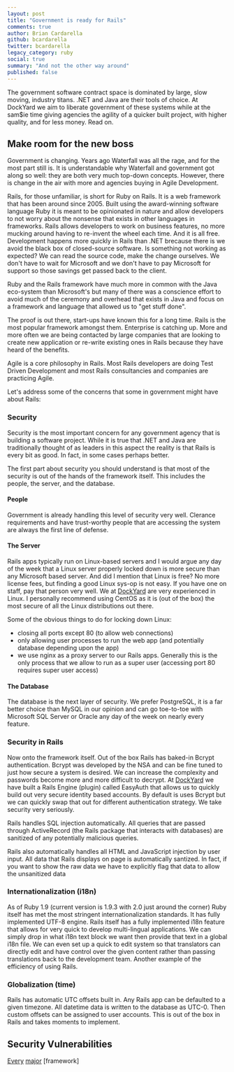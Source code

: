 ```yaml
---
layout: post
title: "Government is ready for Rails"
comments: true
author: Brian Cardarella
github: bcardarella
twitter: bcardarella
legacy_category: ruby
social: true
summary: "And not the other way around"
published: false
---
```


The government software contract space is dominated by large, slow
moving, industry titans. .NET and Java are their tools of choice. At
DockYard we aim to liberate government of these systems while at the
sam$ie time giving agencies the agility of a quicker built project, with higher
quality, and for less money. Read on.

## Make room for the new boss ##

Government is changing. Years ago Waterfall was all the rage, and for
the most part still is. It is understandable why Waterfall and
government got along so well: they are both very much top-down concepts.
However, there is change in the air with more and agencies buying in
Agile Development.

Rails, for those unfamiliar, is short for Ruby on Rails. It is a web
framework that has been around since 2005. Built using the award-winning
software language Ruby it is meant to be opinionated in nature and allow
developers to not worry about the nonsense that exists in other
languages in frameworks. Rails allows developers to work on business
features, no more mucking around having to re-invent the wheel each
time. And it is all free. Development happens more quickly in Rails than
.NET brecause there is we avoid the black box of closed-source software.
Is something not working as expected? We can read the source code, make
the change ourselves. We don't have to wait for Microsoft and we don't
have to pay Microsoft for support so those savings get passed back to
the client.

Ruby and the Rails framework have much more in common with the Java
eco-system than Microsoft's but many of there was a conscience effort to
avoid much of the ceremony and overhead that exists in Java and focus on
a framework and language that allowed us to "get stuff done".

The proof is out there, start-ups have known this for a long time. Rails
is the most popular framework amongst them. Enterprise is catching up.
More and more often we are being contacted by large companies that are
looking to create new application or re-write existing ones in Rails
because they have heard of the benefits.

Agile is a core philosophy in Rails. Most Rails developers are doing
Test Driven Development and most Rails consultancies and companies are
practicing Agile.

Let's address some of the concerns that some in government might have
about Rails:

### Security ###

Security is the most important concern for any government agency that is
building a software project. While it is true that .NET and Java are
traditionally thought of as leaders in this aspect the reality is that
Rails is every bit as good. In fact, in some cases perhaps better.

The first part about security you should understand is that most of the
security is out of the hands of the framework itself. This includes the
people, the server, and the database.

#### People ####

Government is already handling this level of security very well.
Clerance requirements and have trust-worthy people that are accessing
the system are always the first line of defense.

#### The Server ####

Rails apps typically run on Linux-based servers and
I would argue any day of the week that a Linux server properly locked
down is more secure than any Microsoft based server. And did I mention
that Linux is free? No more license fees, but finding a good Linux
sys-op is not easy. If you have one on staff, pay that person very well.
We at [DockYard](https://dockyard.com) are very experienced in Linux. I
personally recommend using CentOS as it is (out of the box) the most secure of all the
Linux distributions out there.

Some of the obvious things to do for locking down Linux:

* closing all ports except 80 (to allow web connections)
* only allowing user processes to run the web app (and potentially
  database depending upon the app)
* we use nginx as a proxy server to our Rails apps. Generally this is
  the only process that we allow to run as a super user (accessing port
80 requires super user access)

#### The Database ####

The database is the next layer of
security. We prefer PostgreSQL, it is a far better choice than MySQL in
our opinion and can go toe-to-toe with Microsoft SQL Server or Oracle
any day of the week on nearly every feature.

### Security in Rails ###

Now onto the framework itself. Out of the box Rails has baked-in Bcrypt
authentication. Bcrypt was developed by the NSA and can be fine tuned to
just how secure a system is desired. We can increase the complexity and
passwords become more and more difficult to decrypt. At
[DockYard](https://dockyard.com) we have built a Rails Engine (plugin)
called EasyAuth that allows us to quickly build out very secure identity
based accounts. By default is uses Bcrypt but we can quickly swap that
out for different authentication strategy. We take security very
seriously.

Rails handles SQL injection automatically. All queries that are passed
through ActiveRecord (the Rails package that interacts with databases)
are sanitized of any potentially malicious queries.

Rails also automatically handles all HTML and JavaScript injection by
user input. All data that Rails displays on page is automatically
santized. In fact, if you want to show the raw data we have to
explicitly flag that data to allow the unsanitized data 

### Internationalization (i18n) ###

As of Ruby 1.9 (current version is 1.9.3 with 2.0 just around the
corner) Ruby itself has met the most stringent internationalization
standards. It has fully implemented UTF-8 engine. Rails itself has a
fully implemented i18n feature that allows for very quick to develop
multi-lingual applications. We can simply drop in what i18n text block
we want then provide that text in a global i18n file. We can even set up
a quick to edit system so that translators can directly edit and have
control over the given content rather than passing translations back to
the development team. Another example of the efficiency of using Rails.

### Globalization (time) ###

Rails has automatic UTC offsets built in. Any Rails app can be defaulted
to a given timezone. All datetime data is written to the database as
UTC-0. Then custom offsets can be assigned to user accounts. This is out
of the box in Rails and takes moments to implement. 

## Security Vulnerabilities ##

[Every](http://www.cvedetails.com/vulnerability-list/vendor_id-26/product_id-3091/Microsoft-Asp.net.html)
[major](http://www.cvedetails.com/vulnerability-list/vendor_id-93/product_id-19116/version_id-127974/Oracle-JDK-1.7.0.html)
[framework]
